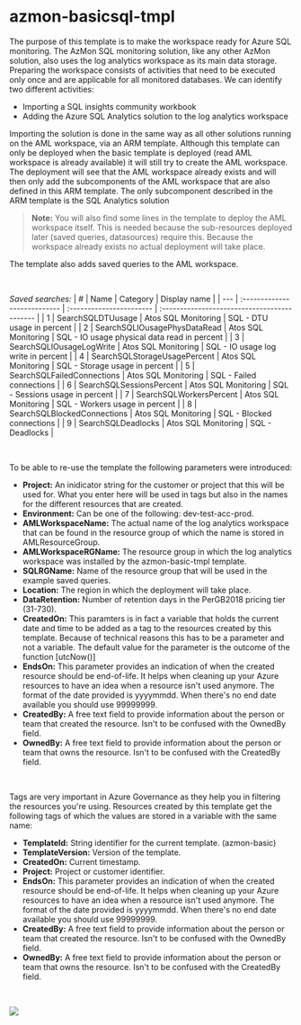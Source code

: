 # azmon-basicsql-tmpl

The purpose of this template is to make the workspace ready for Azure SQL monitoring. The AzMon SQL monitoring solution, like any other AzMon solution, also uses the log analytics workspace as its main data storage. Preparing the workspace consists of activities that need to be executed only once and are applicable for all monitored databases. We can identify two different activities:
* Importing a SQL insights community workbook
* Adding the Azure SQL Analytics solution to the log analytics workspace
  
Importing the solution is done in the same way as all other solutions running on the AML workspace, via an ARM template. Although this template can only be deployed when the basic template is deployed (read AML workspace is already available) it will still try to create the AML workspace. The deployment will see that the AML workspace already exists and will then only add the subcomponents of the AML workspace that are also defined in this ARM template. The only subcomponent described in the ARM template is the SQL Analytics solution

> **Note:** You will also find some lines in the template to deploy the AML workspace itself. This is needed because the sub-resources deployed later (saved queries, datasources) require this. Because the workspace already exists no actual deployment will take place.

The template also adds saved queries to the AML workspace. 


&nbsp;

_Saved searches:_
| #   | Name                         | Category                 | Display name                                 |
| --- | :--------------------------- | :----------------------- | :------------------------------------------- |
| 1   | SearchSQLDTUusage            | Atos SQL Monitoring | SQL - DTU usage in percent                   |
| 2   | SearchSQLIOusagePhysDataRead | Atos SQL Monitoring | SQL - IO usage physical data read in percent |
| 3   | SearchSQLIOusageLogWrite     | Atos SQL Monitoring | SQL - IO usage log write in percent          |
| 4   | SearchSQLStorageUsagePercent | Atos SQL Monitoring | SQL - Storage usage in percent               |
| 5   | SearchSQLFailedConnections   | Atos SQL Monitoring | SQL - Failed connections                     |
| 6   | SearchSQLSessionsPercent     | Atos SQL Monitoring | SQL - Sessions usage in percent              |
| 7   | SearchSQLWorkersPercent      | Atos SQL Monitoring | SQL - Workers usage in percent               |
| 8   | SearchSQLBlockedConnections  | Atos SQL Monitoring | SQL - Blocked connections                    |
| 9   | SearchSQLDeadlocks           | Atos SQL Monitoring | SQL - Deadlocks                              |


&nbsp;

To be able to re-use the template the following parameters were introduced:

- **Project:** An inidicator string for the customer or project that this will be used for. What you enter here will be used in tags but also in the names for the different resources that are created.
- **Environment:** Can be one of the following: dev-test-acc-prod.
- **AMLWorkspaceName:** The actual name of the log analytics workspace that can be found in the resource group of which the name is stored in AMLResourceGroup.
- **AMLWorkspaceRGName:** The resource group in which the log analytics workspace was installed by the azmon-basic-tmpl template.
- **SQLRGName:** Name of the resource group that will be used in the example saved queries.
- **Location:** The region in which the deployment will take place.
- **DataRetention:** Number of retention days in the PerGB2018 pricing tier (31-730).
- **CreatedOn:** This paramters is in fact a variable that holds the current date and time to be added as a tag to the resources created by this template. Because of technical reasons this has to be a parameter and not a variable. The default value for the parameter is the outcome of the function [utcNow()]
- **EndsOn:** This parameter provides an indication of when the created resource should be end-of-life. It helps when cleaning up your Azure resources to have an idea when a resource isn't used anymore. The format of the date provided is yyyymmdd. When there's no end date available you should use 99999999.
- **CreatedBy:** A free text field to provide information about the person or team that created the resource. Isn't to be confused with the OwnedBy field.
- **OwnedBy:** A free text field to provide information about the person or team that owns the resource. Isn't to be confused with the CreatedBy field.

&nbsp;

Tags are very important in Azure Governance as they help you in filtering the resources you're using. Resources created by this template get the following tags of which the values are stored in a variable with the same name:

- **TemplateId:** String identifier for the current template. (azmon-basic)
- **TemplateVersion:** Version of the template.
- **CreatedOn:** Current timestamp.
- **Project:** Project or customer identifier.
- **EndsOn:** This parameter provides an indication of when the created resource should be end-of-life. It helps when cleaning up your Azure resources to have an idea when a resource isn't used anymore. The format of the date provided is yyyymmdd. When there's no end date available you should use 99999999.
- **CreatedBy:** A free text field to provide information about the person or team that created the resource. Isn't to be confused with the OwnedBy field.
- **OwnedBy:** A free text field to provide information about the person or team that owns the resource. Isn't to be confused with the CreatedBy field.

&nbsp;

<a href="https://portal.azure.com/#create/Microsoft.Template/uri/https%3A%2F%2Fraw.githubusercontent.com%2Fmydur%2FAzMon%2Fmaster%2Fazmon-basicsql-tmpl%2F%5Fworking%2Ftemplate.json" target="_blank">
<img src="http://azuredeploy.net/deploybutton.png"/>
</a><br />
